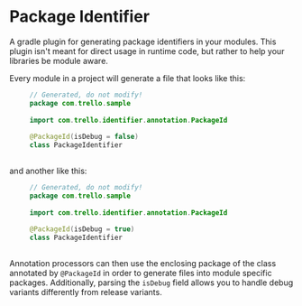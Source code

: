 # Package Identifier

A gradle plugin for generating package identifiers in your modules. 
This plugin isn't meant for direct usage in runtime code, but rather to help your libraries be module aware.

Every module in a project will generate a file that looks like this: 

```kotlin
     // Generated, do not modify!
     package com.trello.sample
     
     import com.trello.identifier.annotation.PackageId
     
     @PackageId(isDebug = false)
     class PackageIdentifier
     
```

and another like this:


```kotlin
     // Generated, do not modify!
     package com.trello.sample
     
     import com.trello.identifier.annotation.PackageId
     
     @PackageId(isDebug = true)
     class PackageIdentifier
     
```

Annotation processors can then use the enclosing package of the class annotated by `@PackageId` in order to generate files into module specific packages.
Additionally, parsing the `isDebug` field allows you to handle debug variants differently from release variants.


